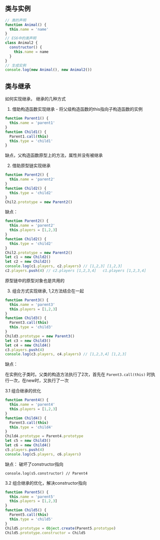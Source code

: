 ## 类与实例

```js
// 类的声明
function Animal() {
  this.name = 'name'
}
// ES6中的类声明
class Animal2 {
  constructor() {
    this.name = name
  }
}
// 生成实例
console.log(new Animal(), new Animal2())
```

## 类与继承

如何实现继承， 继承的几种方式

1. 借助构造函数实现继承 - 将父级构造函数的this指向子构造函数的实例

```js
function Parent1() {
  this.name = 'parent1'
}
function Child1() {
  Parent1.call(this)
  this.type = 'child1'
}
```

缺点，父构造函数原型上的方法，属性并没有被继承

2. 借助原型链实现继承

```js
function Parent2() {
  this.name = 'parent2'
}
function Child2() {
  this.type = 'child2'
}
Chil2.prototype = new Parent2()
```

缺点：

```js
function Parent2() {
  this.name = 'parent2'
  this.players = [1,2,3]
}
function Child2() {
  this.type = 'child2'
}
Chil2.prototype = new Parent2()
let c1 = new Child2()
let c2 = new Child2()
console.log(c1.players, c2.players) // [1,2,3] [1,2,3]
c2.players.push(4) // c2.players [1,2,3,4]   c1.players [1,2,3,4]
```

原型链中的原型对象也是共用的


3. 组合方式实现继承, 1,2方法结合在一起

```js
function Parent3() {
  this.name = 'parent3'
  this.players = [1,2,3]
}
function Child3() {
  Parent3.call(this)
  this.type = 'child3'
}
Child3.prototype = new Parent3()
let c3 = new Child3()
let c4 = new Child4()
c3.players.push(4)
console.log(c3.players, c4.players) // [1,2,3,4] [1,2,3]
```

缺点：

在实例化子类时。父类的构造方法执行了2次，首先在 `Parent3.call(this)` 时执行一次，在new时，又执行了一次

3.1 组合继承的优化

```js
function Parent4() {
  this.name = 'parent4'
  this.players = [1,2,3]
}
function Child4() {
  Parent3.call(this)
  this.type = 'child4'
}
Child4.prototype = Parent4.prototype
let c5 = new Child3()
let c6 = new Child4()
c5.players.push(4)
console.log(c5.players, c6.players) 
```

缺点： 破坏了constructor指向

    console.log(s5.constructor) // Parent4

3.2 组合继承的优化，解决constructor指向

```js
function Parent5() {
  this.name = 'parent5'
  this.players = [1,2,3]
}
function Child5() {
  Parent5.call(this)
  this.type = 'child5'
}
Child5.prototype = Object.create(Parent5.prototype)
Child5.prototype.constructor = Child5
```

